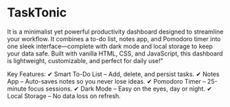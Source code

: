 # TaskTonic
 It is a minimalist yet powerful productivity dashboard designed to streamline your workflow. It combines a to-do list, notes app, and Pomodoro timer into one sleek interface—complete with dark mode and local storage to keep your data safe. Built with vanilla HTML, CSS, and JavaScript, this dashboard is lightweight, customizable, and perfect for daily use!"

Key Features:
✔ Smart To-Do List – Add, delete, and persist tasks.
✔ Notes App – Auto-saves notes so you never lose ideas.
✔ Pomodoro Timer – 25-minute focus sessions.
✔ Dark Mode – Easy on the eyes, day or night.
✔ Local Storage – No data loss on refresh.
